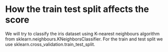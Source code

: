 # How the train test split affects the score

We will try to classify the iris dataset using K-nearest neighbours algorithm from sklearn.neighbours.KNeighborsClassifier.
For the train and test split we use sklearn.cross_validation.train_test_split.


